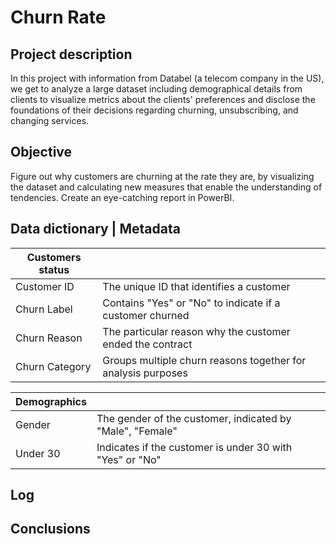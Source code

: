 # Churn Rate

## Project description

In this project with information from Databel (a telecom company in the US), we get to analyze a large dataset including demographical details from clients to visualize metrics about the clients' preferences and disclose the foundations of their decisions regarding churning, unsubscribing, and changing services.

## Objective

Figure out why customers are churning at the rate they are, by visualizing the dataset and calculating new measures that enable the understanding of tendencies. Create an eye-catching report in PowerBI.

## Data dictionary | Metadata

| **Customers status** |   |
| ------------------|---------------------------------------------|
| Customer ID | The unique ID that identifies a customer |
| Churn Label | Contains "Yes" or "No" to indicate if a customer churned |
| Churn Reason| The particular reason why the customer ended the contract |
| Churn Category | Groups multiple churn reasons together for analysis purposes |

| **Demographics** |   |
| -----------------|----------------------------------------------|
| Gender | The gender of the customer, indicated by "Male", "Female" |
| Under 30 | Indicates if the customer is under 30 with "Yes" or "No" |


## Log

## Conclusions
